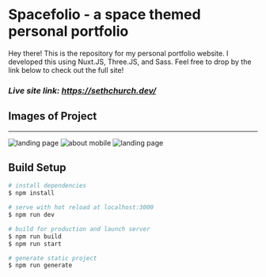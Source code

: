 # Spacefolio - a space themed personal portfolio

Hey there! This is the repository for my personal portfolio website.  I developed this using Nuxt.JS, Three.JS, and Sass. Feel free to drop by the link below to check out the full site!

### *Live site link: https://sethchurch.dev/*


## Images of Project
---


![landing page](https://i.imgur.com/dybMTCS.png)
![about mobile](https://i.imgur.com/1HhCpTY.png)
![landing page](https://i.imgur.com/lByIZtW.png)


## Build Setup

```bash
# install dependencies
$ npm install

# serve with hot reload at localhost:3000
$ npm run dev

# build for production and launch server
$ npm run build
$ npm run start

# generate static project
$ npm run generate
```